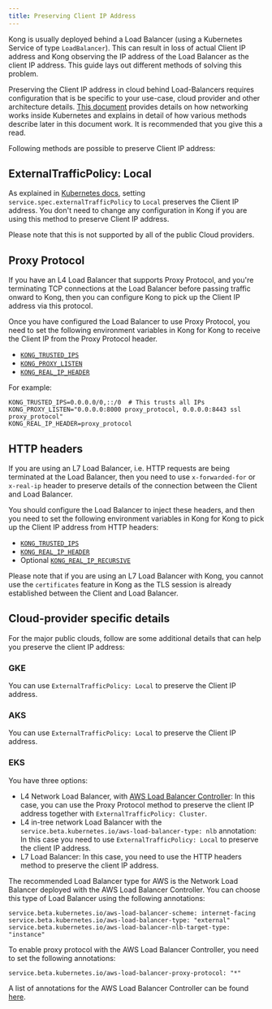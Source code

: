 ```yaml
---
title: Preserving Client IP Address
---
```


Kong is usually deployed behind a Load Balancer (using a
Kubernetes Service of type `LoadBalancer`). This can result
in loss of actual Client IP address and Kong observing the IP address
of the Load Balancer as the client IP address. This guide lays
out different methods of solving this problem.

Preserving the Client IP address in cloud behind Load-Balancers requires
configuration that is be specific to your use-case, cloud provider
and other architecture details.
[This document](https://kubernetes.io/docs/tutorials/services/source-ip/)
provides details on how networking works inside Kubernetes and explains
in detail of how various methods describe later in this document work.
It is recommended that you give this a read.

Following methods are possible to preserve Client IP address:

## ExternalTrafficPolicy: Local

As explained in
[Kubernetes docs](https://kubernetes.io/docs/tasks/access-application-cluster/create-external-load-balancer/#preserving-the-client-source-ip),
setting `service.spec.externalTrafficPolicy` to `Local` preserves the Client
IP address. You don't need to change any configuration in Kong if you
are using this method to preserve Client IP address.

Please note that this is not supported by all of the public Cloud providers.

## Proxy Protocol

If you have an L4 Load Balancer that supports Proxy Protocol, and you're
terminating TCP connections at the Load Balancer before passing traffic
onward to Kong, then you can configure Kong to pick up the Client IP
address via this protocol.

Once you have configured the Load Balancer to use Proxy Protocol, you
need to set the following environment variables in Kong for Kong to
receive the Client IP from the Proxy Protocol header.

- [`KONG_TRUSTED_IPS`](/gateway/latest/reference/configuration/#trusted_ips)
- [`KONG_PROXY_LISTEN`](/gateway/latest/reference/configuration/#proxy_listen)
- [`KONG_REAL_IP_HEADER`](/gateway/latest/reference/configuration/#real_ip_header)

For example:

```
KONG_TRUSTED_IPS=0.0.0.0/0,::/0  # This trusts all IPs
KONG_PROXY_LISTEN="0.0.0.0:8000 proxy_protocol, 0.0.0.0:8443 ssl proxy_protocol"
KONG_REAL_IP_HEADER=proxy_protocol
```

## HTTP headers

If you are using an L7 Load Balancer, i.e. HTTP requests are being terminated
at the Load Balancer, then you need to use `x-forwarded-for` or `x-real-ip`
header to preserve details of the connection between the Client and Load Balancer.

You should configure the Load Balancer to inject these headers, and then
you need to set the following environment variables in Kong for Kong to pick up
the Client IP address from HTTP headers:

- [`KONG_TRUSTED_IPS`](/gateway/latest/reference/configuration/#trusted_ips)
- [`KONG_REAL_IP_HEADER`](/gateway/latest/reference/configuration/#real_ip_header)
- Optional [`KONG_REAL_IP_RECURSIVE`](/gateway/latest/reference/configuration/#real_ip_recursive)

Please note that if you are using an L7 Load Balancer with Kong,
you cannot use the `certificates` feature in Kong as the TLS session is
already established between the Client and Load Balancer.

## Cloud-provider specific details

For the major public clouds, follow are some additional
details that can help you preserve the client IP address:

### GKE

You can use `ExternalTrafficPolicy: Local` to preserve the Client IP address.

### AKS

You can use `ExternalTrafficPolicy: Local` to preserve the Client IP address.

### EKS

You have three options:

- L4 Network Load Balancer, with [AWS Load Balancer Controller](https://kubernetes-sigs.github.io/aws-load-balancer-controller): 
  In this case, you can use the Proxy Protocol method to preserve the client IP
  address together with `ExternalTrafficPolicy: Cluster`.
- L4 in-tree network Load Balancer with the `service.beta.kubernetes.io/aws-load-balancer-type: nlb` annotation: 
  In this case you need to use `ExternalTrafficPolicy: Local` to preserve the client IP address.
- L7 Load Balancer: 
  In this case, you need to use the HTTP headers method to preserve the client
  IP address.

The recommended Load Balancer type for AWS is the Network Load Balancer deployed with the AWS Load Balancer Controller. 
You can choose this type of Load Balancer using the following annotations:

```
service.beta.kubernetes.io/aws-load-balancer-scheme: internet-facing
service.beta.kubernetes.io/aws-load-balancer-type: "external"
service.beta.kubernetes.io/aws-load-balancer-nlb-target-type: "instance"
```

To enable proxy protocol with the AWS Load Balancer Controller, you need to set the following annotations:

```
service.beta.kubernetes.io/aws-load-balancer-proxy-protocol: "*"
```

A list of annotations for the AWS Load Balancer Controller can be found
[here](https://kubernetes-sigs.github.io/aws-load-balancer-controller/v2.4/guide/service/annotations/).
